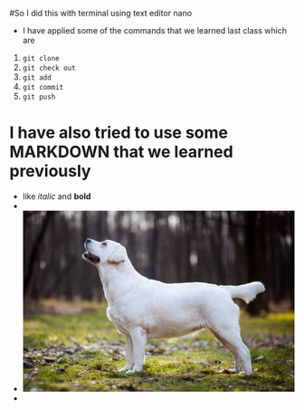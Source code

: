 #So I did this with terminal using text editor nano

- I have applied some of the commands that we learned last class which are
1. `git clone`
2. `git check out`
3. `git add`
4. `git commit`
5.  `git push`
# I have also tried to use some **MARKDOWN** that we learned previously
- like *italic* and **bold**
- 
- ![this is an image of a labrador](images/Labrador.jpeg)
- 